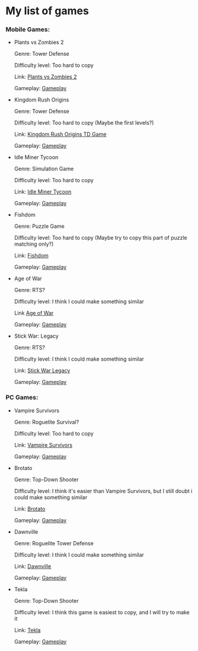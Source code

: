 # My list of games

### Mobile Games:

- Plants vs Zombies 2
  
  Genre: Tower Defense
  
  Difficulty level: Too hard to copy

  Link: [Plants vs Zombies 2](https://play.google.com/store/apps/details?id=com.ea.game.pvz2_row&hl=pl&gl=US&pli=1)
  
  Gameplay: [Gameplay](https://www.youtube.com/watch?v=klfBwzFRCuo&ab_channel=ZackScottGames)

- Kingdom Rush Origins
  
  Genre: Tower Defense
  
  Difficulty level: Too hard to copy (Maybe the first levels?)

  Link: [Kingdom Rush Origins TD Game](https://play.google.com/store/apps/details?id=com.ironhidegames.android.kingdomrushorigins&hl=pl&gl=US)
  
  Gameplay: [Gameplay](https://www.youtube.com/watch?v=zy0ZkpkFiCo&ab_channel=TouchGameplay)

- Idle Miner Tycoon
  
  Genre: Simulation Game
  
  Difficulty level: Too hard to copy

  Link: [Idle Miner Tycoon](https://play.google.com/store/apps/details?id=com.fluffyfairygames.idleminertycoon&hl=pl&gl=US)
  
  Gameplay: [Gameplay](https://www.youtube.com/watch?v=NeJAmRvyKS8&ab_channel=Neogaming)

- Fishdom
  
  Genre: Puzzle Game
  
  Difficulty level: Too hard to copy (Maybe try to copy this part of puzzle matching only?)

  Link: [Fishdom](https://play.google.com/store/apps/details?id=com.playrix.fishdomdd.gplay&hl=pl&gl=US)
  
  Gameplay: [Gameplay](https://www.youtube.com/watch?v=p63fuzZupB8&ab_channel=Neogaming)

- Age of War
  
  Genre: RTS?
  
  Difficulty level: I think I could make something similar

  Link [Age of War](https://play.google.com/store/apps/details?id=com.maxgames.ageofwar1&hl=pl&gl=US)

  Gameplay: [Gameplay](https://www.youtube.com/watch?v=MPi64-aHfg8&ab_channel=Dad%27sGamingAddiction)
  
- Stick War: Legacy
  
  Genre: RTS?
  
  Difficulty level: I think I could make something similar

  Link: [Stick War Legacy](https://play.google.com/store/apps/details?id=com.maxgames.stickwarlegacy&hl=pl&gl=US)
  
  Gameplay: [Gameplay](https://www.youtube.com/watch?v=K3WWAx7yyz4&ab_channel=PryszardAndroidiOSGameplays)
  
### PC Games:

- Vampire Survivors
  
  Genre: Roguelite Survival?
  
  Difficulty level: Too hard to copy

  Link: [Vampire Survivors](https://store.steampowered.com/app/1794680/Vampire_Survivors/)

  Gameplay: [Gameplay](https://www.youtube.com/watch?v=xqDmZzqrnBo&ab_channel=Ludophiles)
  
- Brotato
  
  Genre: Top-Down Shooter
  
  Difficulty level: I think it's easier than Vampire Survivors, but I still doubt i could make something similar

  Link: [Brotato](https://store.steampowered.com/app/1942280/Brotato/)

  Gameplay: [Gameplay](https://www.youtube.com/watch?v=Ph3wh84vWD4&ab_channel=HopezeraGaming)
  
- Dawnville
  
  Genre: Roguelite Tower Defense
  
  Difficulty level: I think I could make something similar

  Link: [Dawnville](https://sorensaket.itch.io/dawnville)
  
  Gameplay: [Gameplay](https://www.youtube.com/watch?v=-CwEZvnte0Q&ab_channel=FullThrough)
  
- Tekla
  
  Genre: Top-Down Shooter
  
  Difficulty level: I think this game is easiest to copy, and I will try to make it

  Link: [Tekla](https://store.steampowered.com/app/1871430/Tekla/) 
  
  Gameplay: [Gameplay](https://www.youtube.com/watch?v=uTrWC0BZ3ZA&ab_channel=MoonGirlGaming)
  

